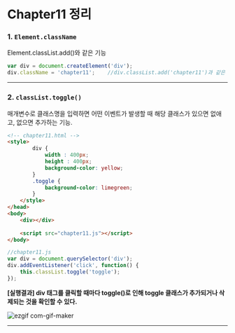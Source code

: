 # Chapter11 정리

### 1. `Element.className`
Element.classList.add()와 같은 기능
```javascript
var div = document.createElement('div');
div.className = 'chapter11';    //div.classList.add('chapter11')과 같은 기능
```

<hr>

### 2. `classList.toggle()`
매개변수로 클래스명을 입력하면 어떤 이벤트가 발생할 때 해당 클래스가 있으면 없애고, 없으면 추가하는 기능.
```html
<!-- chapter11.html -->
<style>
        div {
            width : 400px;
            height : 400px;
            background-color: yellow;
        }
        .toggle {
            background-color: limegreen;
        }
    </style>
</head>
<body>
    <div></div>
    
    <script src="chapter11.js"></script>
</body>
```
```javascript
//chapter11.js
var div = document.querySelector('div');
div.addEventListener('click', function() {
    this.classList.toggle('toggle');
});
```
**[실행결과] div 태그를 클릭할 때마다 toggle()로 인해 toggle 클래스가 추가되거나 삭제되는 것을 확인할 수 있다.**

![ezgif com-gif-maker](https://user-images.githubusercontent.com/66666533/111326428-e1c33e80-86af-11eb-97d8-96ad352c9eec.gif)

<hr>

